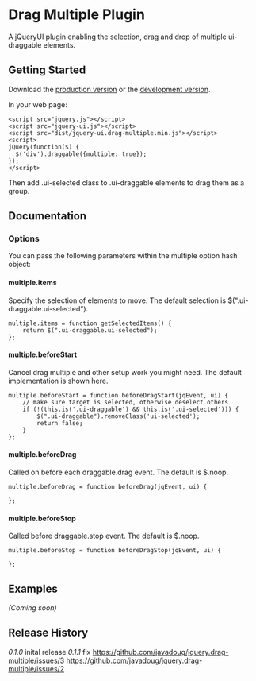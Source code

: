 # Drag Multiple Plugin

A jQueryUI plugin enabling the selection, drag and drop of multiple ui-draggable elements.

## Getting Started
Download the [production version][min] or the [development version][max].

[min]: https://raw.github.com/javadoug/jquery.drag-multiple/master/dist/jquery-ui.drag-multiple.min.js
[max]: https://raw.github.com/javadoug/jquery.drag-multiple/master/dist/jquery-ui.drag-multiple.js

In your web page:

    <script src="jquery.js"></script>
    <script src="jquery-ui.js"></script>
    <script src="dist/jquery-ui.drag-multiple.min.js"></script>
    <script>
    jQuery(function($) {
      $('div').draggable({multiple: true});
    });
    </script>

Then add .ui-selected class to .ui-draggable elements to drag them as a group.

## Documentation

### Options
You can pass the following parameters within the multiple option hash object:

#### multiple.items
Specify the selection of elements to move. The default selection is $(".ui-draggable.ui-selected").

    multiple.items = function getSelectedItems() {
        return $(".ui-draggable.ui-selected");
    };


#### multiple.beforeStart
Cancel drag multiple and other setup work you might need. The default implementation is shown here.

    multiple.beforeStart = function beforeDragStart(jqEvent, ui) {
        // make sure target is selected, otherwise deselect others
        if (!(this.is('.ui-draggable') && this.is('.ui-selected'))) {
            $(".ui-draggable").removeClass('ui-selected');
            return false;
        }
    };


#### multiple.beforeDrag
Called on before each draggable.drag event. The default is $.noop.

    multiple.beforeDrag = function beforeDrag(jqEvent, ui) {
        
    };


#### multiple.beforeStop
Called before draggable.stop event. The default is $.noop.

    multiple.beforeStop = function beforeDragStop(jqEvent, ui) {
        
    };


## Examples
_(Coming soon)_

## Release History
_0.1.0_ inital release
_0.1.1_ fix
https://github.com/javadoug/jquery.drag-multiple/issues/3
https://github.com/javadoug/jquery.drag-multiple/issues/2

